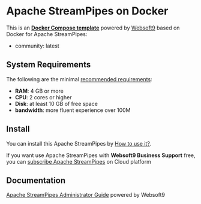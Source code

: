 # Apache StreamPipes on Docker  

This is an **[Docker Compose template](https://github.com/Websoft9/docker-library)** powered by [Websoft9](https://www.websoft9.com) based on Docker for Apache StreamPipes:


 - community:  latest


## System Requirements

The following are the minimal [recommended requirements](https://streampipes.apache.org):

* **RAM**: 4 GB or more
* **CPU**: 2 cores or higher
* **Disk**: at least 10 GB of free space
* **bandwidth**: more fluent experience over 100M  

## Install

You can install this Apache StreamPipes by [How to use it?](https://github.com/Websoft9/docker-library#how-to-use-it).   

If you want use Apache StreamPipes with **Websoft9 Business Support** free, you can [subscribe Apache StreamPipes](https://www.websoft9.com/apps) on Cloud platform

## Documentation

[Apache StreamPipes Administrator Guide](https://support.websoft9.com/docs/streampipes) powered by Websoft9